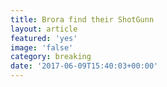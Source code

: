 ```yaml
---
title: Brora find their ShotGunn
layout: article
featured: 'yes'
image: 'false'
category: breaking
date: '2017-06-09T15:40:03+00:00'
---
```

